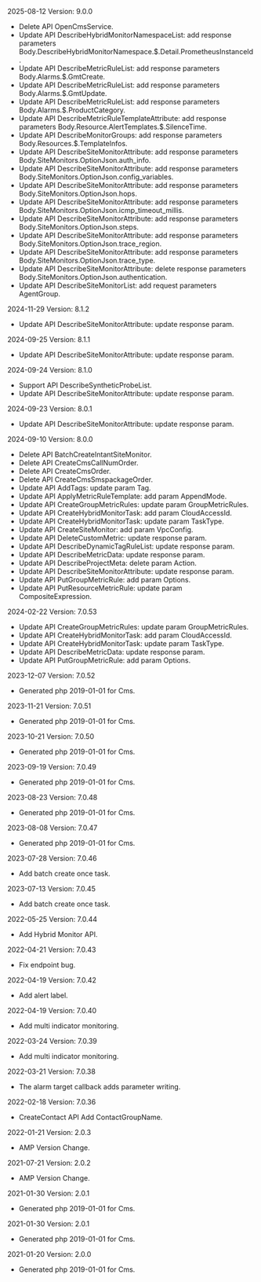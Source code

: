 2025-08-12 Version: 9.0.0
- Delete API OpenCmsService.
- Update API DescribeHybridMonitorNamespaceList: add response parameters Body.DescribeHybridMonitorNamespace.$.Detail.PrometheusInstanceId.
- Update API DescribeMetricRuleList: add response parameters Body.Alarms.$.GmtCreate.
- Update API DescribeMetricRuleList: add response parameters Body.Alarms.$.GmtUpdate.
- Update API DescribeMetricRuleList: add response parameters Body.Alarms.$.ProductCategory.
- Update API DescribeMetricRuleTemplateAttribute: add response parameters Body.Resource.AlertTemplates.$.SilenceTime.
- Update API DescribeMonitorGroups: add response parameters Body.Resources.$.TemplateInfos.
- Update API DescribeSiteMonitorAttribute: add response parameters Body.SiteMonitors.OptionJson.auth_info.
- Update API DescribeSiteMonitorAttribute: add response parameters Body.SiteMonitors.OptionJson.config_variables.
- Update API DescribeSiteMonitorAttribute: add response parameters Body.SiteMonitors.OptionJson.hops.
- Update API DescribeSiteMonitorAttribute: add response parameters Body.SiteMonitors.OptionJson.icmp_timeout_millis.
- Update API DescribeSiteMonitorAttribute: add response parameters Body.SiteMonitors.OptionJson.steps.
- Update API DescribeSiteMonitorAttribute: add response parameters Body.SiteMonitors.OptionJson.trace_region.
- Update API DescribeSiteMonitorAttribute: add response parameters Body.SiteMonitors.OptionJson.trace_type.
- Update API DescribeSiteMonitorAttribute: delete response parameters Body.SiteMonitors.OptionJson.authentication.
- Update API DescribeSiteMonitorList: add request parameters AgentGroup.


2024-11-29 Version: 8.1.2
- Update API DescribeSiteMonitorAttribute: update response param.


2024-09-25 Version: 8.1.1
- Update API DescribeSiteMonitorAttribute: update response param.


2024-09-24 Version: 8.1.0
- Support API DescribeSyntheticProbeList.
- Update API DescribeSiteMonitorAttribute: update response param.


2024-09-23 Version: 8.0.1
- Update API DescribeSiteMonitorAttribute: update response param.


2024-09-10 Version: 8.0.0
- Delete API BatchCreateIntantSiteMonitor.
- Delete API CreateCmsCallNumOrder.
- Delete API CreateCmsOrder.
- Delete API CreateCmsSmspackageOrder.
- Update API AddTags: update param Tag.
- Update API ApplyMetricRuleTemplate: add param AppendMode.
- Update API CreateGroupMetricRules: update param GroupMetricRules.
- Update API CreateHybridMonitorTask: add param CloudAccessId.
- Update API CreateHybridMonitorTask: update param TaskType.
- Update API CreateSiteMonitor: add param VpcConfig.
- Update API DeleteCustomMetric: update response param.
- Update API DescribeDynamicTagRuleList: update response param.
- Update API DescribeMetricData: update response param.
- Update API DescribeProjectMeta: delete param Action.
- Update API DescribeSiteMonitorAttribute: update response param.
- Update API PutGroupMetricRule: add param Options.
- Update API PutResourceMetricRule: update param CompositeExpression.


2024-02-22 Version: 7.0.53
- Update API CreateGroupMetricRules: update param GroupMetricRules.
- Update API CreateHybridMonitorTask: add param CloudAccessId.
- Update API CreateHybridMonitorTask: update param TaskType.
- Update API DescribeMetricData: update response param.
- Update API PutGroupMetricRule: add param Options.


2023-12-07 Version: 7.0.52
- Generated php 2019-01-01 for Cms.

2023-11-21 Version: 7.0.51
- Generated php 2019-01-01 for Cms.

2023-10-21 Version: 7.0.50
- Generated php 2019-01-01 for Cms.

2023-09-19 Version: 7.0.49
- Generated php 2019-01-01 for Cms.

2023-08-23 Version: 7.0.48
- Generated php 2019-01-01 for Cms.

2023-08-08 Version: 7.0.47
- Generated php 2019-01-01 for Cms.

2023-07-28 Version: 7.0.46
- Add batch create once task.

2023-07-13 Version: 7.0.45
- Add batch create once task.

2022-05-25 Version: 7.0.44
- Add Hybrid Monitor API.

2022-04-21 Version: 7.0.43
- Fix endpoint bug.

2022-04-19 Version: 7.0.42
- Add alert label.

2022-04-19 Version: 7.0.40
- Add multi indicator monitoring.

2022-03-24 Version: 7.0.39
- Add multi indicator monitoring.

2022-03-21 Version: 7.0.38
- The alarm target callback adds parameter writing.

2022-02-18 Version: 7.0.36
- CreateContact API Add ContactGroupName.

2022-01-21 Version: 2.0.3
- AMP Version Change.

2021-07-21 Version: 2.0.2
- AMP Version Change.

2021-01-30 Version: 2.0.1
- Generated php 2019-01-01 for Cms.

2021-01-30 Version: 2.0.1
- Generated php 2019-01-01 for Cms.

2021-01-20 Version: 2.0.0
- Generated php 2019-01-01 for Cms.

